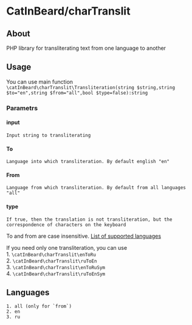 # CatInBeard/charTranslit
## About
 PHP library for transliterating text from one language to another 
## Usage
You can use main function
`\catInBeard\charTranslit\Transliteration(string $string,string $to="en",string $from="all",bool $type=false):string`
### Parametrs
#### input
    Input string to transliterating
#### To
    Language into which transliteration. By default english "en"
#### From
    Language from which transliteration. By default from all languages "all"
#### type
    If true, then the translation is not transliteration, but the correspondence of characters on the keyboard   
To and from are case insensitive. [List of supported languages](#languages)  

If you need only one transliteration, you can use  
    1. `\catInBeard\charTranslit\enToRu`    
    2. `\catInBeard\charTranslit\ruToEn`   
    3. `\catInBeard\charTranslit\enToRuSym`   
    4. `\catInBeard\charTranslit\ruToEnSym`   

## <a name="languages"></a>Languages

    1. all (only for `from`)
    2. en
    3. ru